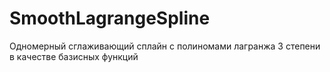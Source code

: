 # SmoothLagrangeSpline
Одномерный сглаживающий сплайн с полиномами лагранжа 3 степени в качестве базисных функций   
